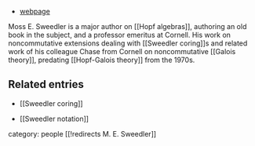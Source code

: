 

* [webpage](http://www.math.cornell.edu/People/Faculty/sweedler.html)

Moss E. Sweedler is a major author on [[Hopf algebras]], authoring an old book in the subject, and a professor emeritus at Cornell. His work on noncommutative extensions dealing with [[Sweedler coring]]s and related work of his colleague Chase from Cornell on noncommutative [[Galois theory]], predating [[Hopf-Galois theory]] from the 1970s.

## Related entries

* [[Sweedler coring]]

* [[Sweedler notation]]

category: people
[[!redirects M. E. Sweedler]]